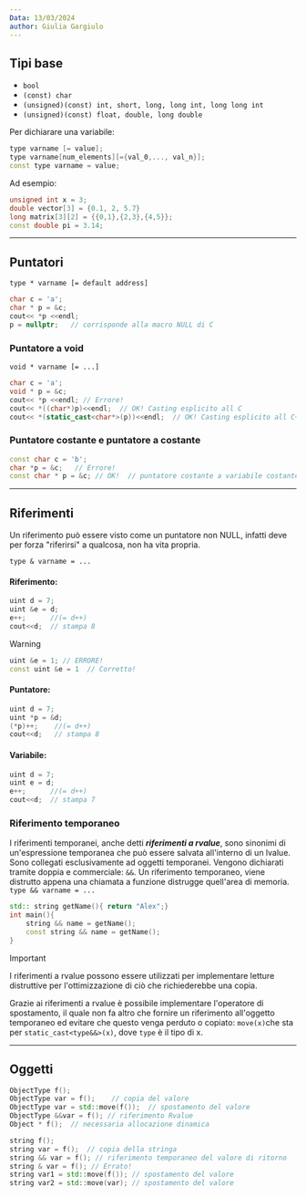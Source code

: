 ```yaml
---
Data: 13/03/2024
author: Giulia Gargiulo
---
```

## Tipi base
- `bool`
- `(const) char`
- `(unsigned)(const) int, short, long, long int, long long int`
- `(unsigned)(const) float, double, long double`

Per dichiarare una variabile:
```cpp
type varname [= value];
type varname[num_elements][={val_0,..., val_n}];
const type varname = value;
```

Ad esempio:
```cpp
unsigned int x = 3;
double vector[3] = {0.1, 2, 5.7}
long matrix[3][2] = {{0,1},{2,3},{4,5}};
const double pi = 3.14;
```
---
## Puntatori

`type * varname [= default address]`

```cpp
char c = 'a';
char * p = &c;
cout<< *p <<endl;
p = nullptr;   // corrisponde alla macro NULL di C
```

### Puntatore a void

`void * varname [= ...]`

```cpp
char c = 'a';
void * p = &c;
cout<< *p <<endl; // Errore!
cout<< *((char*)p)<<endl;  // OK! Casting esplicito all C
cout<< *(static_cast<char*>(p))<<endl;  // OK! Casting esplicito all C++
```

### Puntatore costante e puntatore a costante
```cpp
const char c = 'b';
char *p = &c;   // Errore!  
const char * p = &c; // OK!  // puntatore costante a variabile costante
```
---
## Riferimenti

Un riferimento può essere visto come un puntatore non NULL, infatti deve per forza "riferirsi" a qualcosa, non ha vita propria.

`type & varname = ...`

#### Riferimento:
```cpp
uint d = 7;
uint &e = d;
e++;      //(= d++)
cout<<d;  // stampa 8
```

>[!warning] 
> ```cpp
> uint &e = 1; // ERRORE!
> const uint &e = 1  // Corretto!
>```
#### Puntatore:
```cpp
uint d = 7;
uint *p = &d; 
(*p)++;    //(= d++)  
cout<<d;   // stampa 8
```
#### Variabile:
```cpp
uint d = 7;
uint e = d; 
e++;      //(= d++)
cout<<d;  // stampa 7
```

### Riferimento temporaneo

 I riferimenti temporanei, anche detti ***riferimenti a rvalue***, sono sinonimi di un'espressione temporanea che può essere salvata all'interno di un lvalue. Sono collegati esclusivamente ad oggetti temporanei. Vengono dichiarati tramite doppia e commerciale: `&&`.
 Un riferimento temporaneo, viene distrutto appena una chiamata a funzione distrugge quell'area di memoria.
`type && varname = ...`

```c++
std:: string getName(){ return "Alex";}
int main(){
	string && name = getName();
	const string && name = getName();
}
```

>[!Important]
>I riferimenti a rvalue possono essere utilizzati per implementare letture distruttive per l'ottimizzazione di ciò che richiederebbe una copia.

Grazie ai riferimenti a rvalue è possibile implementare l'operatore di spostamento, il quale non fa altro che fornire un riferimento all'oggetto temporaneo ed evitare che questo venga perduto o copiato: `move(x)`che sta per `static_cast<type&&>(x)`, dove `type` è il tipo di x.

---
## Oggetti

```cpp
ObjectType f();
ObjectType var = f();    // copia del valore
ObjectType var = std::move(f());  // spostamento del valore
ObjectType &&var = f(); // riferimento Rvalue
Object * f();  // necessaria allocazione dinamica
```

```cpp
string f();
string var = f();  // copia della stringa
string && var = f(); // riferimento temporaneo del valore di ritorno
string & var = f(); // Errato!
string var1 = std::move(f()); // spostamento del valore
string var2 = std::move(var); // spostamento del valore
```
